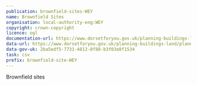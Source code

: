 ```yaml
---
publication: brownfield-sites-WEY
name: Brownfield Sites
organisation: local-authority-eng:WEY
copyright: crown-copyright
licence: ogl
documentation-url: https://www.dorsetforyou.gov.uk/planning-buildings-land/planning-policy/west-dorset-and-weymouth-portland-planning-policy/local-plan-review/strategic-housing-and-economic-land-availability-assessment.aspx
data-url: https://www.dorsetforyou.gov.uk/planning-buildings-land/planning-policy/west-dorset-and-weymouth-portland-planning-policy/local-plan-review/pdf/strategic-housing/west-dorset-district-council-brownfield-register-3rd-december-2017.csv
data-gov-uk: 2ba5edf5-7731-4812-8f88-b3f03e8f1534
task: csv
prefix: brownfield-site-WEY
---
```


Brownfield sites

